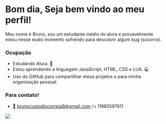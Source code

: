 # Bom dia, Seja bem vindo ao meu perfil!

Meu nome é Bruno, sou um estudante médio do alura e provavelmente estou nesse
exato momento sofrendo para descobrir algum bug (socorro).

### Ocupação

- Estudando Alura. 👾
- Estou aprendendo a línguagem JavaScript, HTML, CSS e LUA. 💻
- Uso do GitHub para compartilhar meus projetos e para minha organização pessoal.

### Para contato!
- 📧 brunocustodiocorreia9@gmail.com / 📞 11985597911

![](https://media1.tenor.com/m/IKVLbB8dO9MAAAAd/gaming-monkey.gif)
